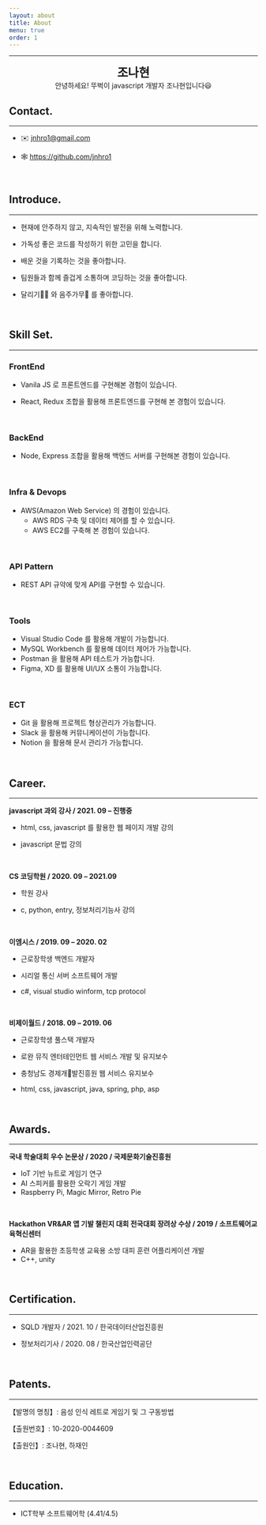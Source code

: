 ```yaml
---
layout: about
title: About
menu: true
order: 1
---
```



* * *
<center>
<span style=
"font-size:170%;
font-weight:bold">
조나현
</span>
</center>

<center>안녕하세요! 뚜벅이 javascript 개발자 조나현입니다😃</center>

## Contact.

---

- ✉️  jnhro1@gmail.com

- 🕸  <a href="https://github.com/jnhro1" target="_blank">https://github.com/jnhro1</a>


<br>

## Introduce.

---

- 현재에 안주하지 않고, 지속적인 발전을 위해 노력합니다.

- 가독성 좋은 코드를 작성하기 위한 고민을 합니다.

- 배운 것을 기록하는 것을 좋아합니다.

- 팀원들과 함께 즐겁게 소통하며 코딩하는 것을 좋아합니다.

- 달리기🏃‍♀️ 와 음주가무🍻 를 좋아합니다.

<br>

## Skill Set.

---

### FrontEnd

- Vanila JS 로 프론트엔드를 구현해본 경험이 있습니다.

- React, Redux 조합을 활용해 프론트엔드를 구현해 본 경험이 있습니다.


<br>

### BackEnd

- Node, Express 조합을 활용해 백엔드 서버를 구현해본 경험이 있습니다.

<br>

### Infra & Devops

- AWS(Amazon Web Service) 의 경험이 있습니다.
  - AWS RDS 구축 및 데이터 제어를 할 수 있습니다.
  - AWS EC2를 구축해 본 경험이 있습니다.

<br>

### API Pattern

- REST API 규약에 맞게 API를 구현할 수 있습니다.

<br>

### Tools

- Visual Studio Code 를 활용해 개발이 가능합니다.
- MySQL Workbench 를 활용해 데이터 제어가 가능합니다.
- Postman 을 활용해 API 테스트가 가능합니다.
- Figma, XD 를 활용해 UI/UX 소통이 가능합니다.

<br>

### ECT

- Git 을 활용해 프로젝트 형상관리가 가능합니다.
- Slack 을 활용해 커뮤니케이션이 가능합니다.
- Notion 을 활용해 문서 관리가 가능합니다.

<br>


## Career.

---

<strong>javascript 과외 강사 / 2021. 09 – 진행중 </strong>

- html, css, javascript 를 활용한 웹 페이지 개발 강의

- javascript 문법 강의

<br>

<strong>CS 코딩학원 / 2020. 09 – 2021.09</strong>

- 학원 강사

- c, python, entry, 정보처리기능사 강의

<br>

<strong>이엠시스 / 2019. 09 – 2020. 02</strong>

- 근로장학생 백엔드 개발자

- 시리얼 통신 서버 소프트웨어 개발

- c#, visual studio winform, tcp protocol

<br>

<strong>비제이월드 / 2018. 09 – 2019. 06 </strong>

- 근로장학생 풀스택 개발자

- 로완 뮤직 엔터테인먼트 웹 서비스 개발 및 유지보수

- 충청남도 경제개발진흥원 웹 서비스 유지보수

- html, css, javascript, java, spring, php, asp

<br>

## Awards.

---

<Strong>국내 학술대회 우수 논문상 / 2020 / 국제문화기술진흥원</Strong>

- IoT 기반 뉴트로 게임기 연구
- AI 스피커를 활용한 오락기 게임 개발
- Raspberry Pi, Magic Mirror, Retro Pie

<br>

<Strong>Hackathon VR&AR 앱 기발 챌린지 대회 전국대회 장려상 수상 / 2019 / 소프트웨어교육혁신센터</Strong>

- AR을 활용한 초등학생 교육용 소방 대피 훈련 어플리케이션 개발
- C++, unity

<br>

## Certification.

---

- SQLD 개발자 / 2021. 10 / 한국데이터산업진흥원

- 정보처리기사 / 2020. 08 / 한국산업인력공단


<br>

## Patents.

---

【발명의 명칭】: 음성 인식 레트로 게임기 및 그 구동방법

【출원번호】: 10-2020-0044609

【출원인】: 조나현, 하재인

<br>

## Education.

---

- ICT학부 소프트웨어학 (4.41/4.5)

<br>
